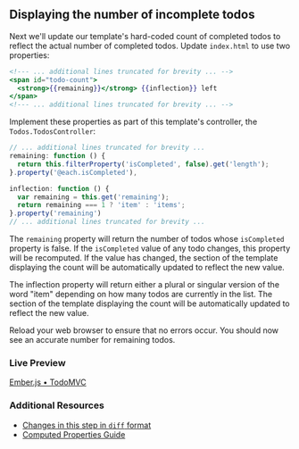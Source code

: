 ## Displaying the number of incomplete todos

Next we'll update our template's hard-coded count of completed todos to reflect the actual number of completed todos. Update `index.html` to use two properties:

```handlebars
<!--- ... additional lines truncated for brevity ... -->
<span id="todo-count">
  <strong>{{remaining}}</strong> {{inflection}} left
</span>
<!--- ... additional lines truncated for brevity ... -->
```

Implement these properties as part of this template's controller, the `Todos.TodosController`:

```javascript
// ... additional lines truncated for brevity ...
remaining: function () {
  return this.filterProperty('isCompleted', false).get('length');
}.property('@each.isCompleted'),

inflection: function () {
  var remaining = this.get('remaining');
  return remaining === 1 ? 'item' : 'items';
}.property('remaining')
// ... additional lines truncated for brevity ...
```

The `remaining` property will return the number of todos whose `isCompleted` property is false. If the `isCompleted` value of any todo changes, this property will be recomputed. If the value has changed, the section of the template displaying the count will be automatically updated to reflect the new value.

The inflection property will return either a plural or singular version of the word "item" depending on how many todos are currently in the list. The section of the template displaying the count will be automatically updated to reflect the new value.

 Reload your web browser to ensure that no errors occur. You should now see an accurate number for remaining todos.

### Live Preview
<a class="jsbin-embed" href="http://jsbin.com/ahejub/2/embed?live">Ember.js • TodoMVC</a><script src="http://static.jsbin.com/js/embed.js"></script>
  
### Additional Resources

  * [Changes in this step in `diff` format](https://github.com/emberjs/quickstart-code-sample/commit/b878b1bda93e0ae804eb26f28935bd47bc3e84e4)
  * [Computed Properties Guide](/guides/object-model/computed-properties/) 
